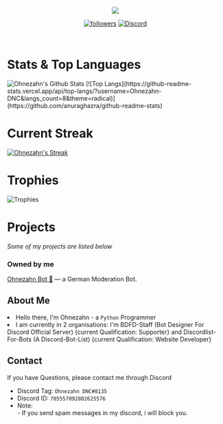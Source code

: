 <p align="center">
  <img src="https://readme-typing-svg.herokuapp.com/?lines=Hello+there,+I'm+Ohnezahn!&center=true&width=380&height=45">
</p>

<p align="center">
  <a href="https://github.com/Ohnezahn-DNC">
    <img alt="followers" title="Follow Me" src="https://img.shields.io/github/followers/Ohnezahn-DNC?color=236ad3&labelColor=1155ba&style=for-the-badge&logo=github&label=Follow%20me"/></a>
  <a href="https://discord.gg/botdesigner">
    <img alt="Discord" title="Bot Designer For Discord" src="https://cdn.discordapp.com/avatars/705557092802625576/4e915392f1fecc49bbf5513ff711a4bd.png?size=64"/><a/>
</p>
<br> 
  
 <h1> Stats & Top Languages </h1>
 
 <img alt="Ohnezahn's Github Stats" src="https://denvercoder1-github-readme-stats.vercel.app/api?username=Ohnezahn-DNC&show_icons=true&count_private=true&theme=react&hide_border=true&bg_color=0D1117" />
  [![Top Langs](https://github-readme-stats.vercel.app/api/top-langs/?username=Ohnezahn-DNC&langs_count=8&theme=radical)](https://github.com/anuraghazra/github-readme-stats)
  <br>
  <h1>
 Current Streak 
  </h1>
 <a href="https://github.com/DenverCoder1/github-readme-streak-stats">
    <img title="streak" alt="Ohnezahn's Streak" src="https://github-readme-streak-stats.herokuapp.com/?user=Ohnezahn-DNC&theme=black-ice&hide_border=true&stroke=0000&background=0d1119&ring=60D9FA&fire=60D9FA&currStreakLabel=60D9FA"/>
  </a>
  <br/>
  
<h1> Trophies </h1>
<img alt="Trophies" src='https://github-profile-trophy.vercel.app/?username=Ohnezahn-DNC'/>

<h1>Projects</h1>
<em>Some of my projects are listed below</em>
  <h3>Owned by me</h3>
   <p><a href='https://github.com/Ohnezahn-DNC/ohnezahn-bot'>Ohnezahn Bot 🐉</a> — a German Moderation Bot.</p> 
  
<h2>About Me</h2>
    <p><li>Hello there, I'm Ohnezahn - a  <code>Python</code> Programmer</li>
<li>I am currently in 2 organisations: I'm BDFD-Staff (Bot Designer For Discord Official Server) {current Qualification: Supporter} and Discordlist-For-Bots (A Discord-Bot-List) {current Qualification: Website Developer} </p>
   <h2>Contact</h2>
   <p>
    If you have Questions, please contact me through Discord
   </p>
   <ul>
     <li>
       Discord Tag: <code>Ohnezahn DNC#8135</code>
     </li>
     <li>
       Discord ID: <code>705557092802625576</code>
     </li>
     <li>
       Note: <br> - If you send spam messages in my discord, i will block you.
       </li>
   </ul>
   </p>
